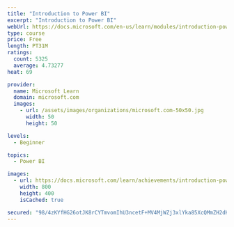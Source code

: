 ```yaml
---
title: "Introduction to Power BI"
excerpt: "Introduction to Power BI"
webUrl: https://docs.microsoft.com/en-us/learn/modules/introduction-power-bi/
type: course
price: Free
length: PT31M
ratings:
  count: 5325
  average: 4.73277
heat: 69

provider:
  name: Microsoft Learn
  domain: microsoft.com
  images:
    - url: /assets/images/organizations/microsoft.com-50x50.jpg
      width: 50
      height: 50

levels:
  - Beginner

topics:
  - Power BI

images:
  - url: https://docs.microsoft.com/learn/achievements/introduction-power-bi-social.png
    width: 800
    height: 400
    isCached: true

secured: "98/4zKYfHG26otJK8rCYTmvomIhU3ncetF+MV4MjWZj3xlYka85XcQMmZH2dKf9FH4HgKQe7/Ie6uJVj6YPM9Cp8/K8h5DparXgEheQKcFjGZSCsrxUgbv56Vw32NjCzui/BTasZf5evvqprrrd3gLZaYFfvSg1h4+DQQY0YhDF2CSF0fNXF4BbfdihyrL/7rk/WSiBbDMq8QrcFIpVHvZ3JxT/g8gAuzJOTIGWnelMw63Zw1tkfwdYjYGzPa9vudjXab61ndvdFi6axsIwP2GKZzzZRb2KND+wxKS3MSeFqik3IsRffgT8t0wPK9wtU9k4TAAc4H5IOkZQhv2kJ86wP63koOAcmaEcX11QUCvtBToZwH39EMOrZL4zMhlTBWzPDWrupRaJ9X8xDjq/2vpP6T3wCTRSFGcE5xGxMp5k=;k2X9arUihSR5eLPv2iclew=="
---
```


